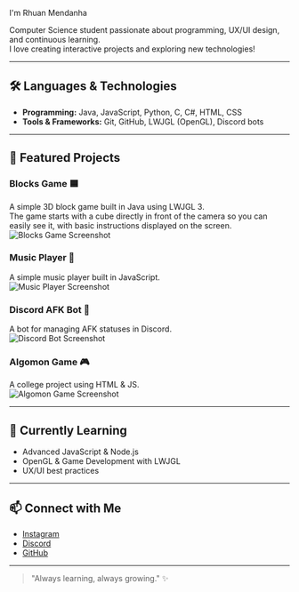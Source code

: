 I'm Rhuan Mendanha

Computer Science student passionate about programming, UX/UI design, and continuous learning.  
I love creating interactive projects and exploring new technologies!

---

## 🛠️ Languages & Technologies

- **Programming:** Java, JavaScript, Python, C, C#, HTML, CSS  
- **Tools & Frameworks:** Git, GitHub, LWJGL (OpenGL), Discord bots

---

## 🚀 Featured Projects

### Blocks Game 🟦
A simple 3D block game built in Java using LWJGL 3.  
The game starts with a cube directly in front of the camera so you can easily see it, with basic instructions displayed on the screen.  
![Blocks Game Screenshot](3D_RGB_Block)

### Music Player 🎵
A simple music player built in JavaScript.  
![Music Player Screenshot](Criafy_Screenshot)

### Discord AFK Bot 🤖
A bot for managing AFK statuses in Discord.  
![Discord Bot Screenshot](Discord_Bot_Screenshot)

### Algomon Game 🎮
A college project using HTML & JS.  
![Algomon Game Screenshot](Algomon_Screenshot)

---

## 🌱 Currently Learning

- Advanced JavaScript & Node.js  
- OpenGL & Game Development with LWJGL  
- UX/UI best practices  

---

## 📫 Connect with Me

- [Instagram](https://www.instagram.com/rhuanmendwest)  
- [Discord](https://discord.gg/AyZbePz2Qs)  
- [GitHub](https://github.com/Rhuan-Mendanha)

---

> "Always learning, always growing." ✨

